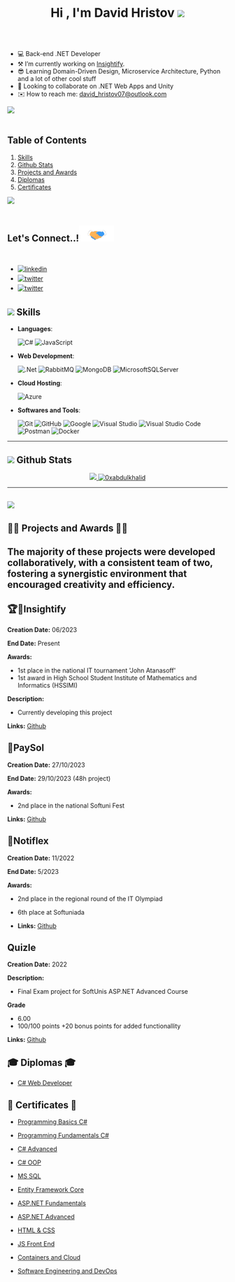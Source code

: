 
<h1 align="center"><b>Hi , I'm David Hristov </b><img src="https://media.giphy.com/media/hvRJCLFzcasrR4ia7z/giphy.gif" width="35"></h1>

<br>
<br>


- 💻 Back-end .NET Developer
- ⚒️ I’m currently working on [Insightify](https://github.com/DEVids-VT/Insightify).
- 😎 Learning Domain-Driven Design, Microservice Architecture, Python and a lot of other cool stuff
- 🚀 Looking to collaborate on .NET Web Apps and Unity
- ✉️ How to reach me: david_hristov07@outlook.com


<img src="https://user-images.githubusercontent.com/73097560/115834477-dbab4500-a447-11eb-908a-139a6edaec5c.gif"><br><br>

## Table of Contents
1. [Skills](#user-content--skills)
2. [Github Stats](#user-content--github-stats-)
3. [Projects and Awards](#user-content--projects-and-awards-)
4. [Diplomas](#user-content--diplomas-)
5. [Certificates](#user-content--certificates-)

<img src="https://user-images.githubusercontent.com/73097560/115834477-dbab4500-a447-11eb-908a-139a6edaec5c.gif"><br><br>


## <b> Let's Connect..!</b><img src="https://github.com/0xAbdulKhalid/0xAbdulKhalid/raw/main/assets/mdImages/handshake.gif" width ="80">
<br>
<div align='left'>

<ul>

<li>
<a href="https://www.linkedin.com/in/imsk1" target="_blank">
<img src="https://img.shields.io/badge/David Hristov-%2300acee.svg?color=405DE6&style=for-the-badge&logo=linkedin&logoColor=white" alt=linkedin style="margin-bottom: 5px;"/>
</a>
</li>
<li>
<a href="https://discordapp.com/users/411579175288176672" target="_blank">
<img src="https://img.shields.io/badge/imsk1-%235865F2.svg?style=for-the-badge&logo=discord&logoColor=white" alt=twitter style="margin-bottom: 5px;"/>
</a>
</li>
<li>
<a href="https://www.instagram.com/d.hristov713/" target="_blank">
<img src="https://img.shields.io/badge/d.hristov713-%23E4405F.svg?style=for-the-badge&logo=Instagram&logoColor=white" alt=twitter style="margin-bottom: 5px;"/>
</a>
</li>
</ul>
</div>

## <img src="https://media2.giphy.com/media/QssGEmpkyEOhBCb7e1/giphy.gif?cid=ecf05e47a0n3gi1bfqntqmob8g9aid1oyj2wr3ds3mg700bl&rid=giphy.gif" width ="25"><b> Skills</b>

<p align="center">

- **Languages**:
    
  ![C#](https://img.shields.io/badge/c%23-%23239120.svg?style=for-the-badge&logo=c-sharp&logoColor=white)
  ![JavaScript](https://img.shields.io/badge/javascript-%23323330.svg?style=for-the-badge&logo=javascript&logoColor=%23F7DF1E)
    
- **Web Development**:

   ![.Net](https://img.shields.io/badge/.NET-5C2D91?style=for-the-badge&logo=.net&logoColor=white)
   ![RabbitMQ](https://img.shields.io/badge/Rabbitmq-FF6600?style=for-the-badge&logo=rabbitmq&logoColor=white)
   ![MongoDB](https://img.shields.io/badge/MongoDB-%234ea94b.svg?style=for-the-badge&logo=mongodb&logoColor=white)
   ![MicrosoftSQLServer](https://img.shields.io/badge/Microsoft%20SQL%20Server-CC2927?style=for-the-badge&logo=microsoft%20sql%20server&logoColor=white)

- **Cloud Hosting**:

    ![Azure](https://img.shields.io/badge/azure-%230072C6.svg?style=for-the-badge&logo=microsoftazure&logoColor=white)

- **Softwares and Tools**:

    ![Git](https://img.shields.io/badge/git-%23F05033.svg?style=for-the-badge&logo=git&logoColor=white)
    ![GitHub](https://img.shields.io/badge/github-%23121011.svg?style=for-the-badge&logo=github&logoColor=white)
    ![Google](https://img.shields.io/badge/google-%234285F4.svg?style=for-the-badge&logo=google&logoColor=white)
    ![Visual Studio](https://img.shields.io/badge/Visual%20Studio-5C2D91.svg?style=for-the-badge&logo=visual-studio&logoColor=white)
    ![Visual Studio Code](https://img.shields.io/badge/Visual%20Studio%20Code-0078d7.svg?style=for-the-badge&logo=visual-studio-code&logoColor=white)
    ![Postman](https://img.shields.io/badge/Postman-FF6C37?style=for-the-badge&logo=postman&logoColor=white)
    ![Docker](https://img.shields.io/badge/docker-%230db7ed.svg?style=for-the-badge&logo=docker&logoColor=white)

</p>

-----

## <img src="https://media.giphy.com/media/iY8CRBdQXODJSCERIr/giphy.gif" width="35"><b> Github Stats </b>

<div align="center">

<a href="https://github.com/ImSk1/">
    <img src="https://github-readme-stats.vercel.app/api?username=ImSk1&include_all_commits=true&count_private=true&show_icons=true&line_height=20&title_color=7A7ADB&icon_color=2234AE&text_color=D3D3D3&bg_color=0,000000,130F40" width="450"/>
  <img src="https://github-readme-stats.vercel.app/api/top-langs?username=ImSk1&show_icons=true&locale=en&layout=compact&line_height=20&title_color=7A7ADB&icon_color=2234AE&text_color=D3D3D3&bg_color=0,000000,130F40" width="375"  alt="0xabdulkhalid"/>
</a>
</div>

-----

<br>
<img src="https://user-images.githubusercontent.com/73097560/115834477-dbab4500-a447-11eb-908a-139a6edaec5c.gif">

## 🧑‍💻 Projects and Awards 🧑‍💻
## The majority of these projects were developed collaboratively, with a consistent team of two, fostering a synergistic environment that encouraged creativity and efficiency.

## 🏆🥇Insightify

**Creation Date:** 06/2023

**End Date:** Present

**Awards:** 
- 1st place in the national IT tournament 'John Atanasoff'
- 1st award in High School Student Institute of Mathematics and Informatics (HSSIMI)

**Description:** 
- Currently developing this project
  
**Links:**
[Github](https://github.com/DEVids-VT/Insightify)

## 🥈PaySol

**Creation Date:** 27/10/2023

**End Date:** 29/10/2023 (48h project)

**Awards:** 
- 2nd place in the national Softuni Fest
  
**Links:**
[Github](https://github.com/ImSk1/SoftUni-Fest-2023)

## 🥈Notiflex

**Creation Date:** 11/2022

**End Date:** 5/2023

**Awards:** 
- 2nd place in the regional round of the IT Olympiad
- 6th place at Softuniada

- **Links:**
[Github](https://github.com/dpS1lence/Notiflex)

## Quizle

**Creation Date:** 2022

**Description:**
- Final Exam project for SoftUnis ASP.NET Advanced Course

**Grade**
- 6.00
- 100/100 points +20 bonus points for added functionallity

**Links:**
[Github](https://github.com/dpS1lence/Notiflex)

## 🎓 Diplomas 🎓
- [C# Web Developer](https://softuni.bg/Certificates/Details/185047/5fff4e10)

## 🏫 Certificates 🏫
- [Programming Basics C#](https://softuni.bg/Certificates/Details/109564/a956832a)

- [Programming Fundamentals C#](https://softuni.bg/certificates/details/119973/fdef7475)

- [C# Advanced](https://softuni.bg/Certificates/Details/123671/43196d76)

- [C# OOP](https://softuni.bg/Certificates/Details/131001/5546f53d)

- [MS SQL](https://softuni.bg/Certificates/Details/134934/7b09474f)

- [Entity Framework Core](https://softuni.bg/Certificates/Details/138394/e632cc38)

- [ASP.NET Fundamentals](https://softuni.bg/Certificates/Details/146696/5bca001b)

- [ASP.NET Advanced](https://softuni.bg/Certificates/Details/152392/5c9db717)

- [HTML & CSS](https://softuni.bg/Certificates/Details/163311/927e7cc9)

- [JS Front End](https://softuni.bg/Certificates/Details/168427/67354373)
 
- [Containers and Cloud](https://softuni.bg/Certificates/Details/174398/f392dace)
  
- [Software Engineering and DevOps](https://softuni.bg/Certificates/Details/183246/fba73951)
